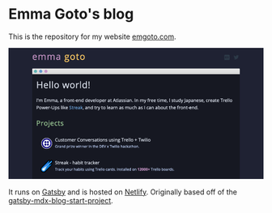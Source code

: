 # Emma Goto's blog

This is the repository for my website [emgoto.com](https://www.emgoto.com).

![](readme.png)

It runs on [Gatsby](https://www.gatsbyjs.com/) and is hosted on [Netlify](https://www.netlify.com/). Originally based off of the [gatsby-mdx-blog-start-project](https://github.com/rwieruch/gatsby-mdx-blog-starter-project).
